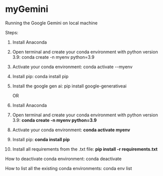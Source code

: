 # myGemini
Running the Google Gemini on local machine

Steps:

1. Install Anaconda
2. Open terminal and create your conda environment with python version 3.9: conda create -n myenv python=3.9
3. Activate your conda environment: conda activate --myenv
4. Install pip: conda install pip
5. Install the google gen ai: pip install google-generativeai

   OR

1. Install Anaconda
2. Open terminal and create your conda environment with python version 3.9: **conda create -n myenv python=3.9**
3. Activate your conda environment: **conda activate myenv**
4. Install pip: **conda install pip**
5. Install all requirements from the .txt file: **pip install -r requirements.txt**

How to deactivate conda environment: conda deactivate

How to list all the existing conda environments: conda env list


